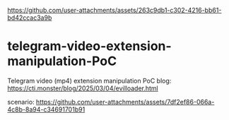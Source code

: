 
https://github.com/user-attachments/assets/263c9db1-c302-4216-bb61-bd42ccac3a9b
# telegram-video-extension-manipulation-PoC
Telegram video (mp4) extension manipulation PoC
blog: https://cti.monster/blog/2025/03/04/evilloader.html





scenario: https://github.com/user-attachments/assets/7df2ef86-066a-4c8b-8a94-c34691701b91

